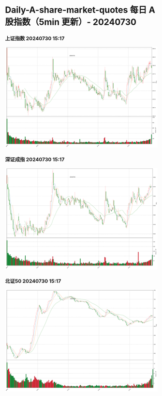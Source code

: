 
# Daily-A-share-market-quotes 每日 A 股指数（5min 更新）- 20240730

### 上证指数 20240730 15:17
![](./fig/2024/7/20240730-sh000001.png)

### 深证成指 20240730 15:17
![](./fig/2024/7/20240730-sz399001.png)

### 北证50 20240730 15:17
![](./fig/2024/7/20240730-bj899050.png)
